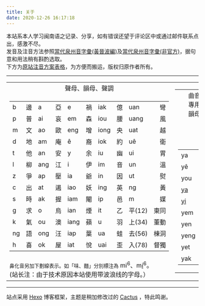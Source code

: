 ```yaml
---
title: 关于
date: 2020-12-26 16:17:18
---
```

本站系本人学习闽南语之记录、分享，如有错误还望于评论区中或通过邮件联系点出，感激不尽。  
发音及注音方法参照[當代泉州音字彙(黃晉波編)](http://alt.reasoning.cs.ucla.edu/jinbo/dzl/)及[當代泉州音字彙(非官方)](https://dzl.cli.ee/)，据句意和用法稍有斟酌选取。  
下方为[原站注音方案表格](http://alt.reasoning.cs.ucla.edu/jinbo/dzl/PronunciationKeyShort.php)，为方便而搬运，版权归原作者所有。
<hr>
<table border="0">
<tbody><tr><td align="center">
聲母、韻母、聲調
</td><td rowspan="3">
<table border="0">
<tbody><tr><td align="center" valign="top">
曲音<br>專用<br>韻母<br>&nbsp;<br>&nbsp;<br>&nbsp;<br>
</td></tr>
<tr><td align="center" valign="bottom">
<table border="0">
<tbody><tr><td>ya</td><td width="30" align="right"> 寄</td></tr>
<tr><td>yê</td><td width="30" align="right"> 鞋</td></tr>
<tr><td>you</td><td width="30" align="right"> 偶</td></tr>
<tr><td><u>ya</u></td><td width="30" align="right"> 囝</td></tr>
<tr><td><u>yi</u></td><td width="30" align="right"> 先</td></tr>
<tr><td>yem</td><td width="30" align="right"> 怎</td></tr>
<tr><td>yen</td><td width="30" align="right"> 恩</td></tr>
<tr><td>yeng</td><td width="30" align="right"> 曾</td></tr>
<tr><td>yet</td><td width="30" align="right"> 核</td></tr>
<tr><td>yak</td><td width="30" align="right"> 得</td></tr>
</tbody></table>
</td></tr>
</tbody></table>
</td></tr>
<tr><td>
    <table border="0">
      <tbody><tr>
        <td><font>b</font></td>
        <td width="40"> <font>邊</font></td>
        <td><font>a</font></td>
        <td width="40"> <font>亞</font></td>
        <td><font>e</font></td>
        <td width="40"> <font>禍</font></td>
        <td><font>iak</font></td>
        <td width="40"> <font>億</font></td>
        <td><font>uan</font></td>
        <td align="right"> <font>彎</font></td>
      </tr>
      <tr>
        <td><font>p</font></td>
        <td width="40"> <font>普</font></td>
        <td><font>ai</font></td>
        <td width="40"> <font>哀</font></td>
        <td><font>em</font></td>
        <td width="40"> <font>森</font></td>
        <td><font>iou</font></td>
        <td width="40"> <font>腰</font></td>
        <td><font>uang</font></td>
        <td align="right"> <font>風</font></td>
      </tr>
      <tr>
        <td><font>m</font></td>
        <td width="40"> <font>文</font></td>
        <td><font>ao</font></td>
        <td width="40"> <font>歐</font></td>
        <td><font>eng</font></td>
        <td width="40"> <font>增</font></td>
        <td><font>iong</font></td>
        <td width="40"> <font>央</font></td>
        <td><font>uat</font></td>
        <td align="right"> <font>越</font></td>
      </tr>
      <tr>
        <td><font>d</font></td>
        <td width="40"> <font>地</font></td>
        <td><font>am</font></td>
        <td width="40"> <font>庵</font></td>
        <td><font>ê</font></td>
        <td width="40"> <font>裔</font></td>
        <td><font>iok</font></td>
        <td width="40"> <font>約</font></td>
        <td><font>uê</font></td>
        <td align="right"> <font>衛</font></td>
      </tr>
      <tr>
        <td><font>t</font></td>
        <td width="40"> <font>他</font></td>
        <td><font>an</font></td>
        <td width="40"> <font>安</font></td>
        <td><font>y</font></td>
        <td width="40"> <font>余</font></td>
        <td><font>iu</font></td>
        <td width="40"> <font>幽</font></td>
        <td><font>ui</font></td>
        <td align="right"> <font>胃</font></td>
      </tr>
      <tr>
        <td><font>l</font></td>
        <td width="40"> <font>柳</font></td>
        <td><font>ang</font></td>
        <td width="40"> <font>江</font></td>
        <td><font>i</font></td>
  	<td width="40"> <font>伊</font></td>   
        <td><font>im</font></td>
        <td width="40"> <font>音</font></td>
        <td><font>un</font></td>
        <td align="right"> <font>溫</font></td>
      </tr>
      <tr>
        <td><font>z</font></td>
        <td width="40"> <font>爭</font></td>
        <td><font>ap</font></td>
        <td width="40"> <font>壓</font></td>
        <td><font>ia</font></td>
	<td width="40"> <font>爺</font></td>
        <td><font>in</font></td>
        <td width="40"> <font>因</font></td>
        <td><font>ut</font></td>
        <td align="right"> <font>熨</font></td>
      </tr>
      <tr>
        <td><font>c</font></td>
        <td width="40"> <font>出</font></td>
        <td><font>at</font></td>
        <td width="40"> <font>遏</font></td>
        <td><font>iao</font></td>
        <td width="40"> <font>妖</font></td>
        <td><font>ing</font></td>
        <td width="40"> <font>英</font></td>
        <td><font>ng</font></td>
        <td align="right"> <font>黃</font></td>
      </tr>
      <tr>
        <td><font>s</font></td>
        <td width="40"> <font>時</font></td>
        <td><font>ak</font></td>
        <td width="40"> <font>握</font></td>
        <td><font>iam</font></td>
        <td width="40"> <font>閹</font></td>
        <td><font>ip</font></td>
        <td width="40"> <font>邑</font></td>
        <td><font>m</font></td>
        <td align="right"> <font>媒</font></td>
      </tr>
      <tr>
        <td><font>g</font></td>
        <td width="40"> <font>求</font></td>
        <td><font>o</font></td>
        <td width="40"> <font>烏</font></td>
        <td><font>ian</font></td>
      	<td width="40"> <font>煙</font></td>
        <td><font>it</font></td>
        <td width="40"> <font>乙</font></td>
        <td nowrap=""><font>平(12)</font></td>
        <td align="right" nowrap=""> <font>東同</font></td>
      </tr>
      <tr>
        <td><font>k</font></td>
        <td width="40"> <font>氣</font></td>
        <td><font>ou</font></td>
        <td width="40"> <font>澳</font></td>
        <td><font>iang</font> </td>
  	<td width="40"> <font>蘋</font></td>
        <td><font>u</font></td>
        <td width="40"> <font>羽</font></td>
	<td nowrap=""><font>上(34)</font></td>
	<td align="right" nowrap=""> <font>董動</font></td>
      </tr>
      <tr>
        <td><font>ng</font></td>
        <td width="40"> <font>語</font></td>
        <td><font>ong</font></td>
        <td width="40"> <font>汪</font></td>
        <td><font>iap</font> </td>
        <td width="40"> <font>葉</font></td>
        <td><font>ua</font></td>
        <td width="40"> <font>蛙</font></td>
	<td nowrap=""><font>去(56)</font></td>
	<td align="right" nowrap=""> <font>棟洞</font></td>
      </tr>
      <tr>
        <td><font>h</font></td>
        <td width="40"> <font>喜</font></td>
        <td><font>ok</font></td>
        <td width="40"> <font>屋</font></td>
        <td><font>iat</font> </td>
        <td width="40"> <font>悅</font></td>
	<td><font>uai</font></td>
        <td width="40"> <font>歪</font></td>
	<td nowrap=""><font>入(78)</font></td>
	<td align="right" nowrap=""> <font>督獨</font></td>
      </tr>
    </tbody></table>
</td></tr>

<tr><td>
<font size="2">鼻化音另加下劃線表示。如「味、麵」分別標注為</font>
mi<sup>6</sup>、m<u>i</u><sup>6</sup>。<br>(站长注：由于技术原因本站使用带波浪线的字母。）</br>
</td></tr>
</tbody></table><hr>

站点采用 [Hexo](https://hexo.io/zh-cn/) 博客框架，主题是稍加修改过的 [Cactus](https://probberechts.github.io/hexo-theme-cactus/) ，特此鸣谢。 
